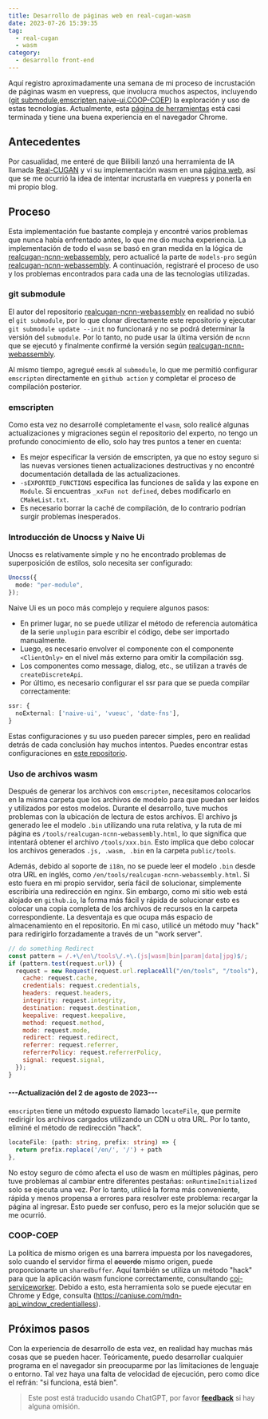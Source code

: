 ```yaml
---
title: Desarrollo de páginas web en real-cugan-wasm
date: 2023-07-26 15:39:35
tag:
  - real-cugan
  - wasm
category:
  - desarrollo front-end
---
```


Aquí registro aproximadamente una semana de mi proceso de incrustación de páginas wasm en vuepress, que involucra muchos aspectos, incluyendo ([git submodule](https://git-scm.com/book/en/v2/Git-Tools-Submodules),[emscripten](https://github.com/emscripten-core/emscripten),[naive-ui](https://naiveui.com),[COOP-COEP](https://web.dev/coop-coep/)) la exploración y uso de estas tecnologías. Actualmente, esta [página de herramientas](../tools/realcugan-ncnn-webassembly) está casi terminada y tiene una buena experiencia en el navegador Chrome.

## Antecedentes

Por casualidad, me enteré de que Bilibili lanzó una herramienta de IA llamada [Real-CUGAN](https://github.com/bilibili/ailab/tree/main/Real-CUGAN) y vi su implementación wasm en una [página web](https://real-cugan.animesales.xyz/), así que se me ocurrió la idea de intentar incrustarla en vuepress y ponerla en mi propio blog.

## Proceso

Esta implementación fue bastante compleja y encontré varios problemas que nunca había enfrentado antes, lo que me dio mucha experiencia. La implementación de todo el `wasm` se basó en gran medida en la lógica de [realcugan-ncnn-webassembly](https://github.com/hanFengSan/realcugan-ncnn-webassembly), pero actualicé la parte de `models-pro` según [realcugan-ncnn-webassembly](https://github.com/nihui/realcugan-ncnn-vulkan/tree/master/models/models-pro). A continuación, registraré el proceso de uso y los problemas encontrados para cada una de las tecnologías utilizadas.

### git submodule

El autor del repositorio [realcugan-ncnn-webassembly](https://github.com/hanFengSan/realcugan-ncnn-webassembly) en realidad no subió el `git submodule`, por lo que clonar directamente este repositorio y ejecutar `git submodule update --init` no funcionará y no se podrá determinar la versión del `submodule`. Por lo tanto, no pude usar la última versión de `ncnn` que se ejecutó y finalmente confirmé la versión según [realcugan-ncnn-webassembly](https://github.com/nihui/realcugan-ncnn-vulkan/tree/master/models/models-pro).

Al mismo tiempo, agregué `emsdk` al `submodule`, lo que me permitió configurar `emscripten` directamente en `github action` y completar el proceso de compilación posterior.

### emscripten

Como esta vez no desarrollé completamente el `wasm`, solo realicé algunas actualizaciones y migraciones según el repositorio del experto, no tengo un profundo conocimiento de ello, solo hay tres puntos a tener en cuenta:

- Es mejor especificar la versión de emscripten, ya que no estoy seguro si las nuevas versiones tienen actualizaciones destructivas y no encontré documentación detallada de las actualizaciones.
- `-sEXPORTED_FUNCTIONS` especifica las funciones de salida y las expone en `Module`. Si encuentras `_xxFun not defined`, debes modificarlo en `CMakeList.txt`.
- Es necesario borrar la caché de compilación, de lo contrario podrían surgir problemas inesperados.

### Introducción de Unocss y Naive Ui

Unocss es relativamente simple y no he encontrado problemas de superposición de estilos, solo necesita ser configurado:

```ts
Unocss({
  mode: "per-module",
});
```

Naive Ui es un poco más complejo y requiere algunos pasos:

- En primer lugar, no se puede utilizar el método de referencia automática de la serie `unplugin` para escribir el código, debe ser importado manualmente.
- Luego, es necesario envolver el componente con el componente `<ClientOnly>` en el nivel más externo para omitir la compilación ssg.
- Los componentes como message, dialog, etc., se utilizan a través de `createDiscreteApi`.
- Por último, es necesario configurar el ssr para que se pueda compilar correctamente:

```ts
ssr: {
  noExternal: ['naive-ui', 'vueuc', 'date-fns'],
}
```

Estas configuraciones y su uso pueden parecer simples, pero en realidad detrás de cada conclusión hay muchos intentos. Puedes encontrar estas configuraciones en [este repositorio](https://github.com/init-qy/vuepress-blog/blob/master/docs/.vuepress/config.ts#L46-L55).

### Uso de archivos wasm

Después de generar los archivos con `emscripten`, necesitamos colocarlos en la misma carpeta que los archivos de modelo para que puedan ser leídos y utilizados por estos modelos. Durante el desarrollo, tuve muchos problemas con la ubicación de lectura de estos archivos. El archivo js generado lee el modelo `.bin` utilizando una ruta relativa, y la ruta de mi página es `/tools/realcugan-ncnn-webassembly.html`, lo que significa que intentará obtener el archivo `/tools/xxx.bin`. Esto implica que debo colocar los archivos generados `.js, .wasm, .bin` en la carpeta `public/tools`.

Además, debido al soporte de `i18n`, no se puede leer el modelo `.bin` desde otra URL en inglés, como `/en/tools/realcugan-ncnn-webassembly.html`. Si esto fuera en mi propio servidor, sería fácil de solucionar, simplemente escribiría una redirección en nginx. Sin embargo, como mi sitio web está alojado en `github.io`, la forma más fácil y rápida de solucionar esto es colocar una copia completa de los archivos de recursos en la carpeta correspondiente. La desventaja es que ocupa más espacio de almacenamiento en el repositorio. En mi caso, utilicé un método muy "hack" para redirigirlo forzadamente a través de un "work server".

```js
// do something Redirect
const pattern = /.+\/en\/tools\/.+\.(js|wasm|bin|param|data|jpg)$/;
if (pattern.test(request.url)) {
  request = new Request(request.url.replaceAll("/en/tools", "/tools"), {
    cache: request.cache,
    credentials: request.credentials,
    headers: request.headers,
    integrity: request.integrity,
    destination: request.destination,
    keepalive: request.keepalive,
    method: request.method,
    mode: request.mode,
    redirect: request.redirect,
    referrer: request.referrer,
    referrerPolicy: request.referrerPolicy,
    signal: request.signal,
  });
}
```

#### **---Actualización del 2 de agosto de 2023---**

`emscripten` tiene un método expuesto llamado `locateFile`, que permite redirigir los archivos cargados utilizando un CDN u otra URL. Por lo tanto, eliminé el método de redirección "hack".

```ts
locateFile: (path: string, prefix: string) => {
  return prefix.replace('/en/', '/') + path
},
```

No estoy seguro de cómo afecta el uso de wasm en múltiples páginas, pero tuve problemas al cambiar entre diferentes pestañas: `onRuntimeInitialized` solo se ejecuta una vez. Por lo tanto, utilicé la forma más conveniente, rápida y menos propensa a errores para resolver este problema: recargar la página al ingresar.
Esto puede ser confuso, pero es la mejor solución que se me ocurrió.

### COOP-COEP

La política de mismo origen es una barrera impuesta por los navegadores, solo cuando el servidor firma el ~~acuerdo~~ mismo origen, puede proporcionarte un `sharedbuffer`. Aquí también se utiliza un método "hack" para que la aplicación wasm funcione correctamente, consultando [coi-serviceworker](https://github.com/gzuidhof/coi-serviceworker). Debido a esto, esta herramienta solo se puede ejecutar en Chrome y Edge, consulta (<https://caniuse.com/mdn-api_window_credentialless>).

## Próximos pasos

Con la experiencia de desarrollo de esta vez, en realidad hay muchas más cosas que se pueden hacer. Teóricamente, puedo desarrollar cualquier programa en el navegador sin preocuparme por las limitaciones de lenguaje o entorno. Tal vez haya una falta de velocidad de ejecución, pero como dice el refrán: "si funciona, está bien".

> Este post está traducido usando ChatGPT, por favor [**feedback**](https://github.com/linyuxuanlin/Wiki_MkDocs/issues/new) si hay alguna omisión.
